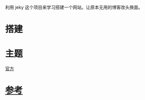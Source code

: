 利用 jeky 这个项目来学习搭建一个网站。让原本无用的博客改头换面。

# 搭建

# 主题

[官方](http://jekyllthemes.org/)

# [参考]([jekyllrb](https://jekyllrb.com/))